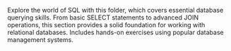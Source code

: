Explore the world of SQL with this folder, which covers essential database querying skills. From basic SELECT statements to advanced JOIN operations, this section provides a solid foundation for working with relational databases. Includes hands-on exercises using popular database management systems.
